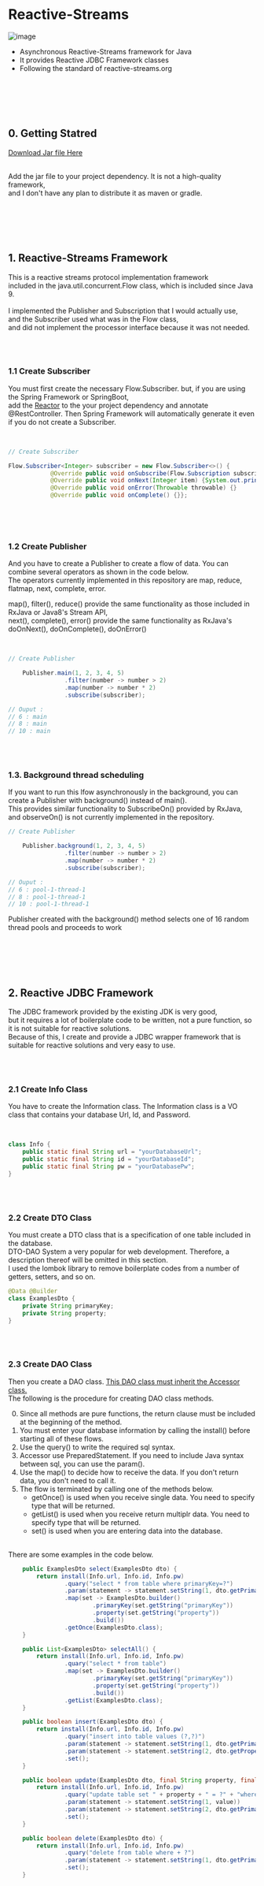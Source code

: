 # Reactive-Streams

![image](https://user-images.githubusercontent.com/38183241/51087829-5f6f2500-179b-11e9-8cb6-ef0d4f16a07f.png)


* Asynchronous Reactive-Streams framework for Java
* It provides Reactive JDBC Framework classes
* Following the standard of reactive-streams.org

<br>
<br>
<br>
<br>

## 0. Getting Statred

[Download Jar file Here](https://github.com/gusdnd852/Reactive-Streams/raw/master/out/artifacts/Reactive_Streams_jar/Reactive-Streams.jar)
<br>
<br>

Add the jar file to your project dependency. It is not a high-quality framework, <br> 
and I don't have any plan to distribute it as maven or gradle.

<br>
<br>
<br>
<br>


## 1. Reactive-Streams Framework

This is a reactive streams protocol implementation framework <br>
included in the java.util.concurrent.Flow class, which is included since Java 9. <br>
<br>
I implemented the Publisher and Subscription that I would actually use, <br> 
and the Subscriber used what was in the Flow class, <br>
and did not implement the processor interface because it was not needed. <br>

<br>
<br>

### 1.1 Create Subscriber
You must first create the necessary Flow.Subscriber. but, if you are using the Spring Framework or SpringBoot, <br>
add the [Reactor](https://mvnrepository.com/artifact/io.projectreactor/reactor-core/3.2.5.RELEASE) 
to the your project dependency and annotate @RestController. Then Spring Framework will automatically generate it 
even if you do not create a Subscriber.

<br>

```java
// Create Subscriber

Flow.Subscriber<Integer> subscriber = new Flow.Subscriber<>() {
            @Override public void onSubscribe(Flow.Subscription subscription) {subscription.request(Long.MAX_VALUE);}
            @Override public void onNext(Integer item) {System.out.println(item + " : " + Thread.currentThread().getName());}
            @Override public void onError(Throwable throwable) {}
            @Override public void onComplete() {}};
        
```

<br>
<br>

### 1.2 Create Publisher
And you have to create a Publisher to create a flow of data. You can combine several operators as shown in the code below. <br> 
The operators currently implemented in this repository are map, reduce, flatmap, next, complete, error.
<br>

map(), filter(), reduce() provide the same functionality as those included in RxJava or Java8's Stream API, <br>
next(), complete(), error() provide the same functionality as RxJava's doOnNext(), doOnComplete(), doOnError()

<br>

```java
// Create Publisher

    Publisher.main(1, 2, 3, 4, 5)
                .filter(number -> number > 2)
                .map(number -> number * 2)
                .subscribe(subscriber);

// Ouput : 
// 6 : main
// 8 : main
// 10 : main
```

<br>
<br>

### 1.3. Background thread scheduling
If you want to run this lfow asynchronously in the background, you can create a Publisher with background() instead of main(). <br> 
This provides similar functionality to SubscribeOn() provided by RxJava, and observeOn() is not currently implemented in the repository. <br>


```java
// Create Publisher

    Publisher.background(1, 2, 3, 4, 5)
                .filter(number -> number > 2)
                .map(number -> number * 2)
                .subscribe(subscriber);

// Ouput : 
// 6 : pool-1-thread-1
// 8 : pool-1-thread-1
// 10 : pool-1-thread-1
```

Publisher created with the background() method selects one of 16 random thread pools and proceeds to work

<br>
<br>
<br>
<br>

## 2. Reactive JDBC Framework

The JDBC framework provided by the existing JDK is very good, <br>
but it requires a lot of boilerplate code to be written, not a pure function, so it is not suitable for reactive solutions. <br>
Because of this, I create and provide a JDBC wrapper framework that is suitable for reactive solutions and very easy to use.<br>

<br>
<br>

### 2.1 Create Info Class

You have to create the Information class. The Information class is a VO class that contains your database Url, Id, and Password.

<br>

```java
class Info {
    public static final String url = "yourDatabaseUrl";
    public static final String id = "yourDatabaseId";
    public static final String pw = "yourDatabasePw";
}
```

<br>
<br>

### 2.2 Create DTO Class

You must create a DTO class that is a specification of one table included in the database. <br>
DTO-DAO System a very popular for web development. Therefore, a description thereof will be omitted in this section. <br>
I used the lombok library to remove boilerplate codes from a number of getters, setters, and so on. <br>


```java
@Data @Builder
class ExamplesDto {
    private String primaryKey;
    private String property;
}
```

<br>
<br>

### 2.3 Create DAO Class

Then you create a DAO class. <U>This DAO class must inherit the Accessor class.</U> <br>
The following is the procedure for creating DAO class methods.
<br>

0. Since all methods are pure functions, the return clause must be included at the beginning of the method.
1. You must enter your database information by calling the install() before starting all of these flows. 
2. Use the query() to write the required sql syntax.
3. Accessor use PreparedStatement. If you need to include Java syntax between sql, you can use the param().
4. Use the map() to decide how to receive the data. If you don't return data, you don't need to call it.
5. The flow is terminated by calling one of the methods below.
   * getOnce() is used when you receive single data. You need to specify type that will be returned.
   * getList() is used when you receive return multiplr data. You need to specify type that will be returned.
   * set() is used when you are entering data into the database.
  
  
<br>
There are some examples in the code below.
<br>

```java
    public ExamplesDto select(ExamplesDto dto) {
        return install(Info.url, Info.id, Info.pw)
                .quary("select * from table where primaryKey=?")
                .param(statement -> statement.setString(1, dto.getPrimaryKey()))
                .map(set -> ExamplesDto.builder()
                        .primaryKey(set.getString("primaryKey"))
                        .property(set.getString("property"))
                        .build())
                .getOnce(ExamplesDto.class);
    }

    public List<ExamplesDto> selectAll() {
        return install(Info.url, Info.id, Info.pw)
                .quary("select * from table")
                .map(set -> ExamplesDto.builder()
                        .primaryKey(set.getString("primaryKey"))
                        .property(set.getString("property"))
                        .build())
                .getList(ExamplesDto.class);
    }

    public boolean insert(ExamplesDto dto) {
        return install(Info.url, Info.id, Info.pw)
                .quary("insert into table values (?,?)")
                .param(statement -> statement.setString(1, dto.getPrimaryKey()))
                .param(statement -> statement.setString(2, dto.getProperty()))
                .set();
    }

    public boolean update(ExamplesDto dto, final String property, final String value) {
        return install(Info.url, Info.id, Info.pw)
                .quary("update table set " + property + " = ?" + "where  primaryKey = ?")
                .param(statement -> statement.setString(1, value))
                .param(statement -> statement.setString(2, dto.getPrimaryKey()))
                .set();
    }

    public boolean delete(ExamplesDto dto) {
        return install(Info.url, Info.id, Info.pw)
                .quary("delete from table where + ?")
                .param(statement -> statement.setString(1, dto.getPrimaryKey()))
                .set();
    }

```

